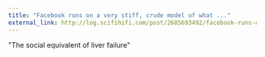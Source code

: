 ```yaml
---
title: "Facebook runs on a very stiff, crude model of what ..."
external_link: http://log.scifihifi.com/post/2685693492/facebook-runs-on-a-very-stiff-crude-model-of-what
---
```

"The social equivalent of liver failure"

